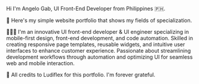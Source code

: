 Hi I'm Angelo Gab, UI Front-End Developer from Philippines 🇵🇭. 

🚀 Here's my simple website portfolio that shows my fields of specialization. 

👨🏻‍💻 I'm an innovative UI front-end developer & UI engineer specializing in mobile-first design, front-end development, and code automation. 
Skilled in creating responsive page templates, reusable widgets, and intuitive user interfaces to enhance customer experience. 
Passionate about streamlining development workflows through automation and optimizing UI for seamless web and mobile interaction.

🤝 All credits to Ludiflex for this portfolio. I'm forever grateful.
